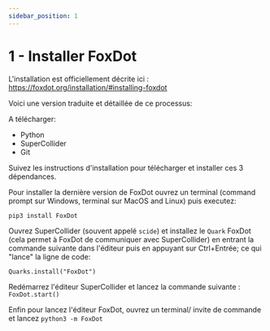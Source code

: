 ```yaml
---
sidebar_position: 1
---
```


# 1 - Installer FoxDot


L'installation est officiellement décrite ici : https://foxdot.org/installation/#installing-foxdot

Voici une version traduite et détaillée de ce processus:

A télécharger:

* Python
* SuperCollider
* Git

Suivez les instructions d'installation pour télécharger et installer ces 3 dépendances. 

Pour installer la dernière version de FoxDot ouvrez un terminal (command prompt sur Windows, terminal sur MacOS and Linux) puis executez:

`pip3 install FoxDot`

<!-- Please note, if you have Python 3 installed, the program might be called pip3, which helps discern between pip for Python 2 and 3. -->

<!-- Alternatively, you can build from the source on GitHub and keep up to date with the development version:

$ git clone https://github.com/Qirky/FoxDot.git
$ cd FoxDot
$ python setup.py install -->

Ouvrez SuperCollider (souvent appelé `scide`) et installez le `Quark` FoxDot (cela permet à FoxDot de communiquer avec SuperCollider) en entrant la commande suivante dans l'éditeur puis en appuyant sur Ctrl+Entrée; ce qui "lance" la ligne de code:

`Quarks.install("FoxDot")`

Redémarrez l'éditeur SuperCollider et lancez la commande suivante : `FoxDot.start()`

Enfin pour lancez l'éditeur FoxDot, ouvrez un terminal/ invite de commande et lancez `python3 -m FoxDot`
